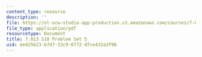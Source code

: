 ```yaml
---
content_type: resource
description: ''
file: https://ol-ocw-studio-app-production.s3.amazonaws.com/courses/7-013-introductory-biology-spring-2018/ee425623b7d733c90772dfce432a3f98_MIT7_013s18Pset5Q.pdf
file_type: application/pdf
resourcetype: Document
title: 7.013 S18 Problem Set 5
uid: ee425623-b7d7-33c9-0772-dfce432a3f98
---
```

